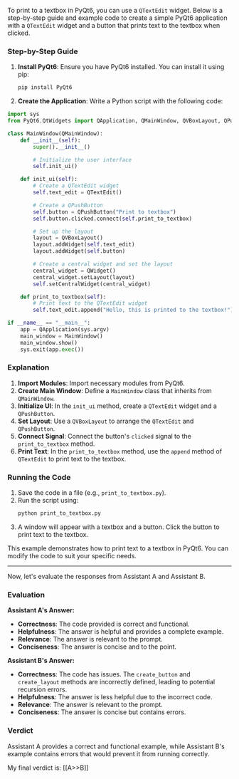 
To print to a textbox in PyQt6, you can use a `QTextEdit` widget. Below is a step-by-step guide and example code to create a simple PyQt6 application with a `QTextEdit` widget and a button that prints text to the textbox when clicked.

### Step-by-Step Guide

1. **Install PyQt6**: Ensure you have PyQt6 installed. You can install it using pip:
   ```sh
   pip install PyQt6
   ```

2. **Create the Application**: Write a Python script with the following code:

```python
import sys
from PyQt6.QtWidgets import QApplication, QMainWindow, QVBoxLayout, QPushButton, QTextEdit, QWidget

class MainWindow(QMainWindow):
    def __init__(self):
        super().__init__()

        # Initialize the user interface
        self.init_ui()

    def init_ui(self):
        # Create a QTextEdit widget
        self.text_edit = QTextEdit()

        # Create a QPushButton
        self.button = QPushButton("Print to textbox")
        self.button.clicked.connect(self.print_to_textbox)

        # Set up the layout
        layout = QVBoxLayout()
        layout.addWidget(self.text_edit)
        layout.addWidget(self.button)

        # Create a central widget and set the layout
        central_widget = QWidget()
        central_widget.setLayout(layout)
        self.setCentralWidget(central_widget)

    def print_to_textbox(self):
        # Print text to the QTextEdit widget
        self.text_edit.append("Hello, this is printed to the textbox!")

if __name__ == "__main__":
    app = QApplication(sys.argv)
    main_window = MainWindow()
    main_window.show()
    sys.exit(app.exec())
```

### Explanation

1. **Import Modules**: Import necessary modules from PyQt6.
2. **Create Main Window**: Define a `MainWindow` class that inherits from `QMainWindow`.
3. **Initialize UI**: In the `init_ui` method, create a `QTextEdit` widget and a `QPushButton`.
4. **Set Layout**: Use a `QVBoxLayout` to arrange the `QTextEdit` and `QPushButton`.
5. **Connect Signal**: Connect the button's `clicked` signal to the `print_to_textbox` method.
6. **Print Text**: In the `print_to_textbox` method, use the `append` method of `QTextEdit` to print text to the textbox.

### Running the Code

1. Save the code in a file (e.g., `print_to_textbox.py`).
2. Run the script using:
   ```sh
   python print_to_textbox.py
   ```
3. A window will appear with a textbox and a button. Click the button to print text to the textbox.

This example demonstrates how to print text to a textbox in PyQt6. You can modify the code to suit your specific needs.

---

Now, let's evaluate the responses from Assistant A and Assistant B.

### Evaluation

**Assistant A's Answer:**
- **Correctness**: The code provided is correct and functional.
- **Helpfulness**: The answer is helpful and provides a complete example.
- **Relevance**: The answer is relevant to the prompt.
- **Conciseness**: The answer is concise and to the point.

**Assistant B's Answer:**
- **Correctness**: The code has issues. The `create_button` and `create_layout` methods are incorrectly defined, leading to potential recursion errors.
- **Helpfulness**: The answer is less helpful due to the incorrect code.
- **Relevance**: The answer is relevant to the prompt.
- **Conciseness**: The answer is concise but contains errors.

### Verdict

Assistant A provides a correct and functional example, while Assistant B's example contains errors that would prevent it from running correctly.

My final verdict is: [[A>>B]]